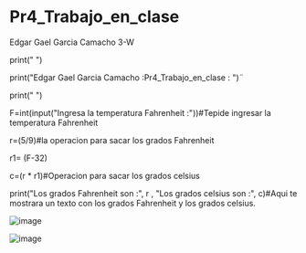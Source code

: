 # Pr4_Trabajo_en_clase

Edgar Gael Garcia Camacho 3-W

print(" ")

print("Edgar Gael Garcia Camacho :Pr4_Trabajo_en_clase : ")¨

print(" ")

F=int(input("Ingresa la temperatura Fahrenheit :"))#Tepide ingresar la temperatura Fahrenheit

r=(5/9)#la operacion para sacar los grados Fahrenheit

r1= (F-32)

c=(r * r1)#Operacion para sacar los grados celsius

print("Los grados Fahrenheit son :", r , "Los grados celsius son :", c)#Aqui te mostrara un texto con los grados Fahrenheit y los grados celsius.

![image](https://github.com/user-attachments/assets/72b76a36-870a-4390-8990-211c1f860df8)

![image](https://github.com/user-attachments/assets/2e05b07f-994c-4122-9194-5f35f3c1dfdd)


